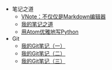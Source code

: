 - 笔记之道
	- [VNote：不仅仅是Markdown编辑器](/Tools/VNote：不仅仅是Markdown编辑器.md)
	- [我的笔记之道](/Tools/我的笔记之道.md)
	- [用Atom优雅地写Python](/Tools/Atom.md)
- Git
	- [我的Git笔记（一）](/Tools/我的Git笔记（一）.md)
	- [我的Git笔记（二）](/Tools/我的Git笔记（二）.md)
	- [我的Git笔记（三）](/Tools/我的Git笔记（三）.md)